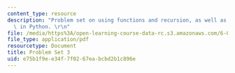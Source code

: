 ```yaml
---
content_type: resource
description: "Problem set on using functions and recursion, as well as string operations\
  \ in Python. \r\n"
file: /media/https%3A/open-learning-course-data-rc.s3.amazonaws.com/6-00-introduction-to-computer-science-and-programming-fall-2008/e75b1f9ee34f7f0267eabcbd2b1c896e_pset3.pdf
file_type: application/pdf
resourcetype: Document
title: Problem Set 3
uid: e75b1f9e-e34f-7f02-67ea-bcbd2b1c896e
---
```

